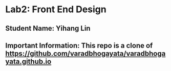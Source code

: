 # Lab2: Front End Design

## Student Name: Yihang Lin
## Important Information: This repo is a clone of https://github.com/varadbhogayata/varadbhogayata.github.io 

